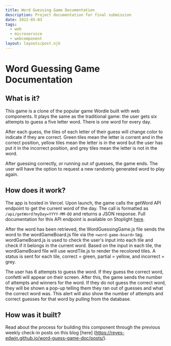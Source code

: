 ```yaml
---
title: Word Guessing Game Documentation
description: Project documentation for final submission
date: 2022-05-03
tags:
  - web
  - microservice
  - webcomponent
layout: layouts/post.njk
---
```

# Word Guessing Game Documentation

## What is it?
This game is a clone of the popular game Wordle built with web components. It plays the same as the traditional game: the user gets six attempts to guess a five letter word. There is one word for every day. 

After each guess, the tiles of each letter of their guess will change color to indicate if they are correct. Green tiles mean the letter is corrent and in the correct position, yellow tiles mean the letter is in the word but the user has put it in the incorrect position, and grey tiles mean the letter is not in the word. 

After guessing correctly, or running out of guesses, the game ends. The user will have the option to request a new randomly generated word to play again. 

## How does it work?
The app is hosted in Vercel. Upon launch, the game calls the getWord API endpoint to get the current word of the day. The call is formatted as `/api/getWord?myDay=YYYY-MM-DD` and returns a JSON response. Full documentation for this API endpoint is available on Stoplight [here](https://402-groupc.stoplight.io/docs/word-guessing-game). 

After the word has been retrieved, the WordGuessingGame.js file sends the word to the wordGameBoard.js file via the `<word-game-board>` tag. wordGameBoard.js is used to check the user's input into each tile and check if it belongs in the current word. Based on the input in each tile, the wordGameBoard file will use wordTile.js to render the recolored tiles. A status is sent for each tile, correct = green, partial = yellow, and incorrect = grey. 

The user has 6 attempts to guess the word. If they guess the correct word, confetti will appear on their screen. After this, the game sends the number of attempts and winners for the word. If they do not guess the correct word, they will be shown a pop-up telling them they ran out of guesses and what the correct word was. This alert will also show the number of attempts and correct guesses for that word by pulling from the database. 

## How was it built? ##
Read about the process for building this component through the previous weekly check-in posts on this blog [here] (https://reyes-edwin.github.io/word-guess-game-doc/posts/). 